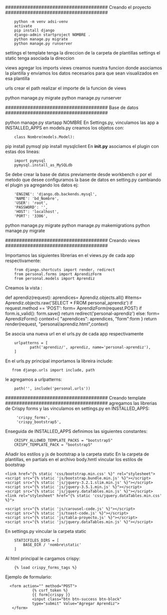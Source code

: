 #####################################
Creando el proyecto
#####################################

        python -m venv adsi-venv
        activate
        pip install django
        django-admin startproject NOMBRE .
        python manage.py migrate
        python manage.py runserver


settings el template tenga la direccion de la carpeta de plantillas
settings el static tenga asociada la direccion

views agregar los imports
views creamos nuestra funcion donde asociamos la plantilla y enviamos los datos necesarios para que sean visualizados en esa plantilla

urls crear el path
realizar el importe de la funcion de views

python manage.py migrate
python manage.py runserver

#####################################
Base de datos
#####################################

python manage.py startapp NOMBRE
En Settings.py, vinculamos las app a INSTALLED_APPS 
en models.py creamos los objetos con:

        class Nombre(models.Model):

pip install pymsql
pip install mysqlclient
En __init.py__ asociamos el plugin con estas dos lineas:

        import pymysql
        pymysql.install_as_MySQLdb

Se debe crear la base de datos previamente desde workbench o por el metodo que desee
configuramos la base de datos en setting.py cambiando el plugin ya agregando los datos ej:

        'ENGINE': 'django.db.backends.mysql',
        'NAME': 'bd_Nombre',
        'USER': 'root',
        'PASSWORD': '',
        'HOST': 'localhost',
        'PORT': '3306',

python manage.py migrate
python manage.py makemigrations
python manage.py migrate

#####################################
Creando views
#####################################

Importamos las siguientes librerias en el views.py de cada app respectivamente:

        from django.shortcuts import render, redirect
        from personal.forms import AprendizForm
        from personal.models import Aprendiz

Creamos la vista :

def aprendiz(request):
    aprendices= Aprendiz.objects.all()
    #items= Aprendiz.objects.raw('SELECT * FROM personal_aprendiz')
    if request.method == 'POST':
        form= AprendizForm(request.POST)
        if form.is_valid():
            form.save()
            return redirect('personal-aprendiz')
    else:
        form= AprendizForm()
        context={
            "aprendices": aprendices,
            "form":form
        }
    return render(request, "personal/aprendiz.html",context)

Se asocia una nueva url en el urls.py de cada app respectivamente

        urlpatterns = [
               path('aprendiz/', aprendiz, name='personal-aprendiz'),
        ]
En el urls.py principal importamos la libreira include:

       from django.urls import include, path

le agregamos a urlpatterns:
        
        path('', include('personal.urls'))

#####################################
Creando template
#####################################
agregamos las librerias de Crispy forms y las vinculamos en settings.py en INSTALLED_APPS:

         'crispy_forms',
         'crispy_bootstrap5',

Enseguida de INSTALLED_APPS definimos las siguientes constantes:
     
        CRISPY_ALLOWED_TEMPLATE_PACKS = "bootstrap5"
        CRISPY_TEMPLATE_PACK = "bootstrap5"

Añadir los estilos y js de bootstrap a la carpeta static
En la carpeta de plantillas, en partials en el archivo body.hmtl vincular los estilos de bootstrap

    <link href="{% static 'css/bootstrap.min.css' %}" rel="stylesheet">
    <script src="{% static 'js/bootstrap.bundle.min.js' %}"></script>
    <script src="{% static 'js/jquery-3.2.1.slim.min.js' %}"></script>
    <script src="{% static 'js/jquery-3.5.1.min.js' %}"></script>
    <script src="{% static 'js/jquery.dataTables.min.js' %}"></script>
    <link rel="stylesheet" href="{% static 'css/jquery.dataTables.min.css' %}">

    <script src="{% static 'js/carousel-code.js' %}"></script>
    <script src="{% static 'js/toast-code.js' %}"></script>
    <script src="{% static 'js/tabla-proyecto.js' %}"></script>
    <script src="{% static 'js/jquery.dataTables.min.js' %}"></script>

En settings.py vincular la carpeta static
 
        STATICFILES_DIRS = [
            BASE_DIR / 'nombre\static'
        ]

Al html principal le cargamos crispy:
  
        {% load crispy_forms_tags %}

Ejemplo de formulario:

      <form action="" method="POST">
                {% csrf_token %}
                {{ form|crispy }}
                <input class="btn btn-success btn-block" 
                type="submit" Value="Agregar Aprendiz">
       </form>


















